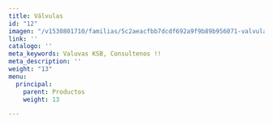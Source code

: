```yaml
---
title: Válvulas
id: "12"
imagen: "/v1530801710/familias/5c2aeacfbb7dcdf692a9f9b89b956071-valvulas.jpg"
link: ''
catalogo: ''
meta_keywords: Valuvas KSB, Consultenos !!
meta_description: ''
weight: "13"
menu:
  principal:
    parent: Productos
    weight: 13

---
```

